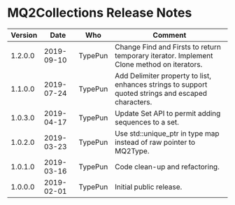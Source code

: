 MQ2Collections Release Notes
============================

Version | Date | Who | Comment
-- | -- | -- | --
1.2.0.0 | 2019-09-10 | TypePun | Change Find and Firsts to return temporary iterator. Implement Clone method on iterators.
1.1.0.0 | 2019-07-24 | TypePun | Add Delimiter property to list, enhances strings to support quoted strings and escaped characters.
1.0.3.0 | 2019-04-17 | TypePun | Update Set API to permit adding sequences to a set.
1.0.2.0 | 2019-03-23 | TypePun | Use std::unique_ptr in type map instead of raw pointer to MQ2Type.
1.0.1.0 | 2019-03-16 | TypePun | Code clean-up and refactoring.
1.0.0.0 | 2019-02-01 | TypePun | Initial public release.
